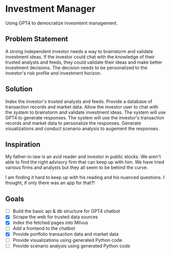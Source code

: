# Investment Manager

Using GPT4 to democratize invesmtent management. 

## Problem Statement
A strong independent investor needs a way to brainstorm and validate investment ideas. If the investor could chat with the knowledge of their trusted analysts and feeds, they could validate their ideas and make better investment decisions. The decision needs to be personalized to the investor's risk profile and investment horizon.

## Solution
Index the investor's trusted analysts and feeds. Provide a database of transaction records and market data. Allow the investor user to chat with the system to brainstorm and validate investment ideas. The system will use GPT4 to generate responses. The system will use the investor's transaction records and market data to personalize the responses. Generate visualizations and conduct scenario analysis to augement the responses.

## Inspiration
My father-in-law is an avid reader and investor in public stocks. We aren't able to find the right advisory firm that can keep up with him. We have tried various firms and analysts but they all seem to be behind the curve.

I am finding it hard to keep up with his reading and his nuanced questions. I thought, if only there was an app for that?!

## Goals
- [ ] Build the basic api & db structure for GPT4 chatbot
- [X] Scrape the web for trusted data sources
- [X] Index the fetched pages into Milvus
- [ ] Add a frontend to the chatbot
- [X] Provide portfolio transaction data and market data
- [ ] Provide visualizations using generated Python code
- [ ] Provide scenario analysis using generated Python code
